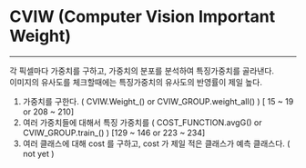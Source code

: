 # CVIW   (Computer Vision Important Weight)
-------------


각 픽셀마다 가중치를 구하고, 가중치의 분포를 분석하여 특징가중치를 골라낸다.  
이미지의 유사도를 체크할때에는 특징가중치의 유사도의 반영률이 제일 높다.



1. 가중치를 구한다.    (  CVIW.Weight_()  or  CVIW_GROUP.weight_all()  )  [ 15 ~ 19  or 208 ~ 210]  
2. 여러 가중치들에 대해서 특징 가중치를    (  COST_FUNCTION.avgG()  or  CVIW_GROUP.train_()  )  [129 ~ 146 or 223 ~ 234]
3. 여러 클래스에 대해 cost 를 구하고, cost 가 제일 적은 클래스가 예측 클래스다.  ( not yet )
